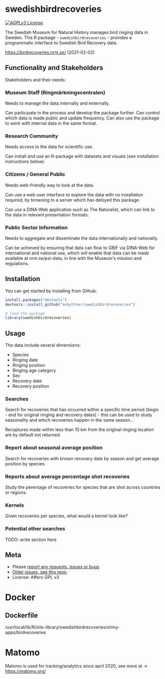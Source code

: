 
<!-- README.md is generated from README.Rmd. Please edit that file -->
swedishbirdrecoveries
=====================

<!-- 2020-02-20, travis build not working right now ; Neither in mskyttners-repo nor this repo - activate when fixed. -->
[![AGPLv3 License](http://img.shields.io/badge/license-AGPLv3-blue.svg)](LICENSE)

The Swedish Museum for Natural History manages bird ringing data in Sweden. This R package - `swedishbirdrecoveries` - provides a programmatic interface to Swedish Bird Recovery data. 

https://birdrecoveries.nrm.se/ (2021-02-02)

Functionality and Stakeholders
------------------------------

Stakeholders and their needs:

### Museum Staff (Ringmärkningscentralen)

Needs to manage the data internally and externally.

Can participate in the process and develop the package further. Can control which data is made public and update frequency. Can also use the package to work with internal data in the same format.

### Research Community

Needs access to the data for scientific use.

Can install and use an R-package with datasets and visuals (see installation instructions below).

### Citizens / General Public

Needs web-friendly way to look at the data.

Can use a web user interface to explore the data with no installation required, by browsing to a server which has deloyed this package.

Can use a DINA-Web application such as The Naturalist, which can link to the data in relevant presentation formats.

### Public Sector Information

Needs to aggregate and disseminate the data internationally and nationally.

Can be achieved by ensuring that data can flow to GBIF via DINA-Web for international and national use, which will enable that data can be made available at nrm.se/psi-data, in line with the Museum's mission and regulations.

Installation
------------

You can get started by installing from Github:

``` r
install.packages("devtools")
devtools::install_github("mskyttner/swedishbirdrecoveries")

# load the package
library(swedishbirdrecoveries)
```

Usage
-----

The data include several dimensions:

-   Species
-   Ringing date
-   Ringing position
-   Ringing age category
-   Sex
-   Recovery date
-   Recovery position

### Searches

Search for recoveries that has occurred within a specific time period (begin - end for original ringing and recovery dates) - this can be used to study seasonality and which recoveries happen in the same season...

Recaptures made within less than 10 km from the original ringing location are by default not returned.

### Report about seasonal average position

Search for recoveries with known recovery date by season and get average position by species.

### Reports about average percentage shot recoveries

Study the perentage of recoveries for species that are shot across countries or regions.

### Kernels

Given recoveries per species, what would a kernel look like?

### Potential other searches

TODO: write section here

Meta
----

-   Please [report any requests, issues or bugs](https://github.com/Naturhistoriska/swedishbirdrecoveries/issues) 
-   [Older issues, see this repo](https://github.com/mskyttner/swedishbirdrecoveries/issues).
-   License: Affero GPL v3


# Docker

Dockerfile
---
/usr/local/lib/R/site-library/swedishbirdrecoveries/shiny-apps/birdrecoveries 


# Matomo
Matomo is used for tracking/analytics since april 2020, see more at -> https://matomo.org/ 

